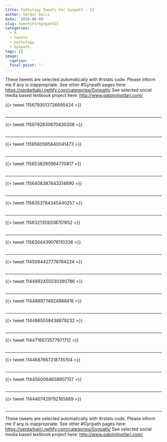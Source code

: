 ```yaml
---
title: Pathology Tweets For Gynpath - 21
author: Serdar Balci
date: '2019-08-09'
slug: tweetsForGynpath21
categories:
  - R
  - tweets
  - pathology
  - Gynpath
tags: []
image:
  caption: ''
  focal_point: ''
---
```



These tweets are selected automatically with #rstats code. Please inform me if any is inappropriate.
See other #Gynpath pages here: https://serdarbalci.netlify.com/categories/Gynpath/ 
See selected social media based textbook project here: http://www.patolojinotlari.com/

{{< tweet 1156793013726695424 >}}
<br>
<br>
<hr>
{{< tweet 1156792830670430208 >}}
<br>
<br>
<hr>
{{< tweet 1156560595640041473 >}}
<br>
<br>
<hr>
{{< tweet 1156538290964770817 >}}
<br>
<br>
<hr>
{{< tweet 1156408387443314690 >}}
<br>
<br>
<hr>
{{< tweet 1156353784345440257 >}}
<br>
<br>
<hr>
{{< tweet 1156321359208701952 >}}
<br>
<br>
<hr>
{{< tweet 1156304439076110336 >}}
<br>
<br>
<hr>
{{< tweet 1145094427779764224 >}}
<br>
<br>
<hr>
{{< tweet 1144992455030390786 >}}
<br>
<br>
<hr>
{{< tweet 1144899774924988416 >}}
<br>
<br>
<hr>
{{< tweet 1144865558438879232 >}}
<br>
<br>
<hr>
{{< tweet 1144716673577971712 >}}
<br>
<br>
<hr>
{{< tweet 1144687667218735104 >}}
<br>
<br>
<hr>
{{< tweet 1144560064658907137 >}}
<br>
<br>
<hr>
{{< tweet 1144407429792165889 >}}
<br>
<br>
<hr>


These tweets are selected automatically with #rstats code. Please inform me if any is inappropriate.
See other #Gynpath pages here: https://serdarbalci.netlify.com/categories/Gynpath/ 
See selected social media based textbook project here: http://www.patolojinotlari.com/
